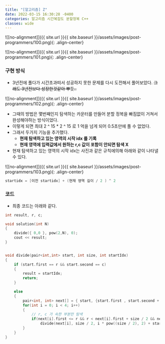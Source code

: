 ```yaml
---
title: "[알고리즘] Z"
date: 2022-03-15 16:30:28 -0400
categories: 알고리즘 시간복잡도 분할정복 C++
classes: wide
---
```


![[no-alignment]]({{ site.url }}{{ site.baseurl }}/assets/images/post-programmers/100.png){: .align-center}


![[no-alignment]]({{ site.url }}{{ site.baseurl }}/assets/images/post-programmers/101.png){: .align-center}


### 구현 방식

- 3년전에 풀다가 시간초과떠서 성공하지 못한 문제를 다시 도전해서 풀어보았다. ~~그래도 3년전보다 성장한것같아 뿌듯..~~

![[no-alignment]]({{ site.url }}{{ site.baseurl }}/assets/images/post-programmers/102.png){: .align-center}

- 그때의 방법은 몇번째인지 탐색하는 카운터를 만들어 분할 정복을 빠짐없이 거쳐서 완성해야하는 방식이었다.
- 이렇게 되면 최대 2 ^ 15 * 2 ^ 15 로 1 억을 넘게 되어 0.5초만에 풀 수 없었다.
- 그래서 두가지 기능을 추가했다.
    - **현재 탐색하고 있는 영역의 시작 idx 를 기록**
    - **현재 영역에 입력값에서 원하는 r,c 값이 포함이 안되면 탐색 X**
- 현재 탐색하고 있는 영역의 시작 idx는 사진과 같은 규칙에의해 아래와 같이 나타낼 수 있다.

![[no-alignment]]({{ site.url }}{{ site.baseurl }}/assets/images/post-programmers/103.png){: .align-center}


```cpp
startidx = [이전 startidx] + (현재 영역 길이 / 2 ) ^ 2
```


### 코드

- 최종 코드는 아래와 같다.


```cpp
int result, r, c;

void solution(int N)
{
	divide({ 0,0 }, pow(2,N), 0);
	cout << result;
}


void divide(pair<int,int> start, int size, int startIdx)
{
	if (start.first == r && start.second == c)
	{
		result = startIdx;
		return;
	}

	else
	{
		pair<int, int> next[] = { start, {start.first , start.second + size / 2}, {start.first + size / 2, start.second }, {start.first + size / 2, start.second + size / 2 } };
		for(int i = 0; i < 4; i++)
		{
			// r, c 가 속한 부분만 탐색
			if(next[i].first <= r && r < next[i].first + size / 2 && next[i].second <= c && c < next[i].second + size /2 )
				divide(next[i], size / 2, i * pow((size / 2), 2) + startIdx);
		}
	}
}
```
